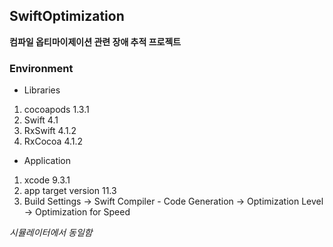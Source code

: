 ## SwiftOptimization
**컴파일 옵티마이제이션 관련 장애 추적 프로젝트**

### Environment
- Libraries
1. cocoapods 1.3.1
2. Swift 4.1
3. RxSwift 4.1.2
4. RxCocoa 4.1.2

- Application
1. xcode 9.3.1
2. app target version 11.3
3. Build Settings -> Swift Compiler - Code Generation -> Optimization Level -> Optimization for Speed

*시뮬레이터에서 동일함*
